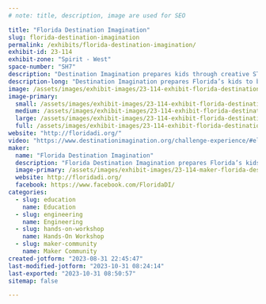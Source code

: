 ```yaml
---
# note: title, description, image are used for SEO

title: "Florida Destination Imagination"
slug: florida-destination-imagination
permalink: /exhibits/florida-destination-imagination/
exhibit-id: 23-114
exhibit-zone: "Spirit - West"
space-number: "SH7"
description: "Destination Imagination prepares kids through creative STEAM challenges."
description-long: "Destination Imagination prepares Florida’s kids to be the innovators of the future by combining the arts, sciences, and technology with creativity, teamwork, and problem solving.  The annual team based challenges consists of technical, engineering, scientific, improvisation and more.    "
image: /assets/images/exhibit-images/23-114-exhibit-florida-destination-imagination-screenshot-2023-06-01-145339-large.png
image-primary: 
  small: /assets/images/exhibit-images/23-114-exhibit-florida-destination-imagination-screenshot-2023-06-01-145339-small.png
  medium: /assets/images/exhibit-images/23-114-exhibit-florida-destination-imagination-screenshot-2023-06-01-145339-medium.png
  large: /assets/images/exhibit-images/23-114-exhibit-florida-destination-imagination-screenshot-2023-06-01-145339-large.png
  full: /assets/images/exhibit-images/23-114-exhibit-florida-destination-imagination-screenshot-2023-06-01-145339-full.png
website: "http://floridadi.org/"
video: "https://www.destinationimagination.org/challenge-experience/#elementor-action%3Aaction%3Dpopup%3Aopen%26settings%3DeyJpZCI6Ijg2OTkiLCJ0b2dnbGUiOmZhbHNlfQ%3D%3D"
maker: 
  name: "Florida Destination Imagination"
  description: "Florida Destination Imagination prepares Florida’s kids to be the innovators of the future by combining the arts, sciences, and technology with creativity, teamwork, and problem solving.  We provide open-ended challenges that produce inventions that solves real life problems. "
  image-primary: /assets/images/exhibit-images/23-114-maker-florida-destination-imagination-screenshot-2023-06-01-150036-medium.png
  website: http://floridadi.org/
  facebook: https://www.facebook.com/FloridaDI/
categories: 
  - slug: education
    name: Education
  - slug: engineering
    name: Engineering
  - slug: hands-on-workshop
    name: Hands-On Workshop
  - slug: maker-community
    name: Maker Community
created-jotform: "2023-08-31 22:45:47"
last-modified-jotform: "2023-10-31 08:24:14"
last-exported: "2023-10-31 08:50:57"
sitemap: false

---
```

